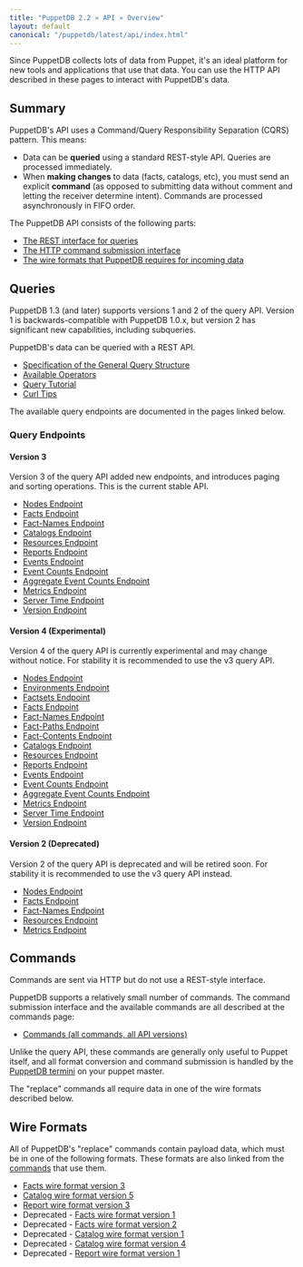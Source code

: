 ```yaml
---
title: "PuppetDB 2.2 » API » Overview"
layout: default
canonical: "/puppetdb/latest/api/index.html"
---
```


[commands]: ./commands.html
[termini]: ../connect_puppet_master.html

Since PuppetDB collects lots of data from Puppet, it's an ideal platform for new tools and applications that use that data. You can use the HTTP API described in these pages to interact with PuppetDB's data.

Summary
-----

PuppetDB's API uses a Command/Query Responsibility Separation (CQRS) pattern. This means:

* Data can be **queried** using a standard REST-style API. Queries are processed immediately.
* When **making changes** to data (facts, catalogs, etc), you must send an explicit **command** (as opposed to submitting data without comment and letting the receiver determine intent). Commands are processed asynchronously in FIFO order.

The PuppetDB API consists of the following parts:

* [The REST interface for queries](#queries)
* [The HTTP command submission interface](#commands)
* [The wire formats that PuppetDB requires for incoming data](#wire-formats)

Queries
-----

PuppetDB 1.3 (and later) supports versions 1 and 2 of the query API. Version 1 is backwards-compatible with PuppetDB 1.0.x, but version 2 has significant new capabilities, including subqueries.

PuppetDB's data can be queried with a REST API.

* [Specification of the General Query Structure](./query/v3/query.html)
* [Available Operators](./query/v3/operators.html)
* [Query Tutorial](./query/tutorial.html)
* [Curl Tips](./query/curl.html)

The available query endpoints are documented in the pages linked below.

### Query Endpoints

#### Version 3

Version 3 of the query API added new endpoints, and introduces paging and sorting operations. This is the current stable API.

* [Nodes Endpoint](./query/v3/nodes.html)
* [Facts Endpoint](./query/v3/facts.html)
* [Fact-Names Endpoint](./query/v3/fact-names.html)
* [Catalogs Endpoint](./query/v3/catalogs.html)
* [Resources Endpoint](./query/v3/resources.html)
* [Reports Endpoint](./query/v3/reports.html)
* [Events Endpoint](./query/v3/events.html)
* [Event Counts Endpoint](./query/v3/event-counts.html)
* [Aggregate Event Counts Endpoint](./query/v3/aggregate-event-counts.html)
* [Metrics Endpoint](./query/v3/metrics.html)
* [Server Time Endpoint](./query/v3/server-time.html)
* [Version Endpoint](./query/v3/version.html)

#### Version 4 (Experimental)

Version 4 of the query API is currently experimental and may change without notice. For stability it is recommended to use the v3 query API.

* [Nodes Endpoint](./query/v4/nodes.html)
* [Environments Endpoint](./query/v4/environments.html)
* [Factsets Endpoint](./query/v4/factsets.html)
* [Facts Endpoint](./query/v4/facts.html)
* [Fact-Names Endpoint](./query/v4/fact-names.html)
* [Fact-Paths Endpoint](./query/v4/fact-paths.html)
* [Fact-Contents Endpoint](./query/v4/fact-contents.html)
* [Catalogs Endpoint](./query/v4/catalogs.html)
* [Resources Endpoint](./query/v4/resources.html)
* [Reports Endpoint](./query/v4/reports.html)
* [Events Endpoint](./query/v4/events.html)
* [Event Counts Endpoint](./query/v4/event-counts.html)
* [Aggregate Event Counts Endpoint](./query/v4/aggregate-event-counts.html)
* [Metrics Endpoint](./query/v4/metrics.html)
* [Server Time Endpoint](./query/v4/server-time.html)
* [Version Endpoint](./query/v4/version.html)

#### Version 2 (Deprecated)

Version 2 of the query API is deprecated and will be retired soon. For stability it is recommended to use the v3 query API instead.

* [Nodes Endpoint](./query/v2/nodes.html)
* [Facts Endpoint](./query/v2/facts.html)
* [Fact-Names Endpoint](./query/v2/fact-names.html)
* [Resources Endpoint](./query/v2/resources.html)
* [Metrics Endpoint](./query/v2/metrics.html)

Commands
-----

Commands are sent via HTTP but do not use a REST-style interface.

PuppetDB supports a relatively small number of commands. The command submission interface and the available commands are all described at the commands page:

* [Commands (all commands, all API versions)][commands]

Unlike the query API, these commands are generally only useful to Puppet itself, and all format conversion and command submission is handled by the [PuppetDB termini][termini] on your puppet master.

The "replace" commands all require data in one of the wire formats described below.

Wire Formats
-----

All of PuppetDB's "replace" commands contain payload data, which must be in one of the following formats. These formats are also linked from the [commands](#commands) that use them.

* [Facts wire format version 3](./wire_format/facts_format_v3.html)
* [Catalog wire format version 5](./wire_format/catalog_format_v5.html)
* [Report wire format version 3](./wire_format/report_format_v3.html)
* Deprecated - [Facts wire format version 1](./wire_format/facts_format_v1.html)
* Deprecated - [Facts wire format version 2](./wire_format/facts_format_v2.html)
* Deprecated - [Catalog wire format version 1](./wire_format/catalog_format_v1.html)
* Deprecated - [Catalog wire format version 4](./wire_format/catalog_format_v4.html)
* Deprecated - [Report wire format version 1](./wire_format/report_format_v1.html)
